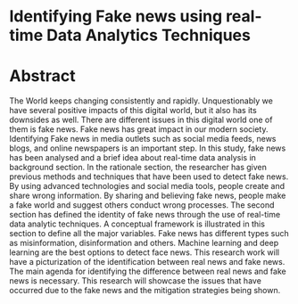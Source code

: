 # Identifying Fake news using real-time Data Analytics Techniques 
# Abstract

The World keeps changing consistently and rapidly. Unquestionably we have several positive impacts of this digital world, but it also has its downsides as well. There are different issues in this digital world one of them is fake news. Fake news has great impact in our modern society. Identifying Fake news in media outlets such as social media feeds, news blogs, and online newspapers is an important step.
In this study, fake news has been analysed and a brief idea about real-time data analysis in background section. In the rationale section, the researcher has given previous methods and techniques that have been used to detect fake news. By using advanced technologies and social media tools, people create and share wrong information. By sharing and believing fake news, people make a fake world and suggest others conduct wrong processes. 
The second section has defined the identity of fake news through the use of real-time data analytic techniques. A conceptual framework is illustrated in this section to define all the major variables. Fake news has different types such as misinformation, disinformation and others. Machine learning and deep learning are the best options to detect face news. 
This research work will have a picturization of the identification between real news and fake news. The main agenda for identifying the difference between real news and fake news is necessary. This research will showcase the issues that have occurred due to the fake news and the mitigation strategies being shown. 
